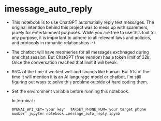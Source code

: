 # imessage_auto_reply

- This notebook is to use ChatGPT automatially reply text messages.  The original intention behind this project was to mess up with scammers, purely for entertainment purposes. While you are free to use this tool for any purpose, it is important to adhere to all relevant laws and policies, and protocols in romantic relationships :-) 

- The chatbot will have meomeries for all messages exchnaged during one chat session.  But ChatGPT (free version) has a token limit of 32k. Once the conversation reached that limit it will break.  

- 95% of the time it worked well and sounds like human. But 5% of the time it will mention it is an AI langurage model or chatbot.  I'm still figuring out ways to solve this problme outside of hard coding them. 





- Set the environment variable before running this notebook. 


    In terminal :

   `OPENAI_API_KEY='your key'  TARGET_PHONE_NUM='your target phone number' jupyter notebook imessage_auto_reply.ipynb`


